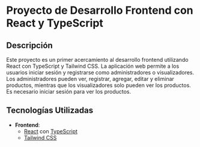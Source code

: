# Proyecto de Desarrollo Frontend con React y TypeScript

## Descripción

Este proyecto es un primer acercamiento al desarrollo frontend utilizando React con TypeScript y Tailwind CSS. La aplicación web permite a los usuarios iniciar sesión y registrarse como administradores o visualizadores. Los administradores pueden ver, registrar, agregar, editar y eliminar productos, mientras que los visualizadores solo pueden ver los productos. Es necesario iniciar sesión para ver los productos.

## Tecnologías Utilizadas

- **Frontend**:
  - [React](https://reactjs.org/) con [TypeScript](https://www.typescriptlang.org/)
  - [Tailwind CSS](https://tailwindcss.com/)
